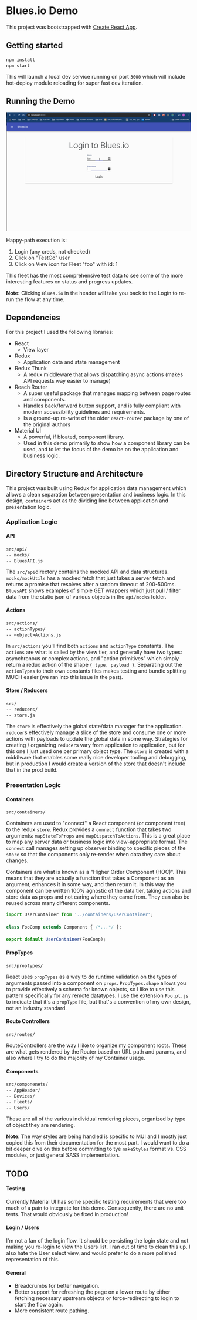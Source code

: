 # Blues.io Demo

This project was bootstrapped with [Create React App](https://github.com/facebook/create-react-app).

## Getting started

```
npm install
npm start
```

This will launch a local dev service running on port `3000` which will 
include hot-deploy module reloading for super fast dev iteration. 

## Running the Demo

![demo](https://raw.githubusercontent.com/puzzfuzz/blues-demo/master/BluesDemo.gif)

Happy-path execution is: 

1. Login (any creds, not checked)
1. Click on "TestCo" user
1. Click on View icon for Fleet "foo" with id: 1

This fleet has the most comprehensive test data to see some of the more interesting features on status and progress updates.

**Note:** Clicking `Blues.io` in the header will take you back to the Login to re-run the flow at any time.

## Dependencies

For this project I used the following libraries:

- React
  - View layer
- Redux
  - Application data and state management
- Redux Thunk
  - A redux middleware that allows dispatching async actions (makes API requests way easier to manage)
- Reach Router
  - A super useful package that manages mapping between page routes and components.
  - Handles back/forward button support, and is fully compliant with modern accessibility guidelines and requirements.
  - Is a ground-up re-write of the older `react-router` package by one of the original authors 
- Material UI
  - A powerful, if bloated, component library.
  - Used in this demo primarily to show how a component library can be used, and to let the focus of the demo be on the application and business logic.
  
  
## Directory Structure and Architecture

This project was built using Redux for application data management which allows a clean separation between presentation and business logic. 
In this design, `container`s act as the dividing line between application and presentation logic.

### Application Logic

#### API
```
src/api/
-- mocks/
-- BluesAPI.js
```      

The `src/api`directory contains the mocked API and data structures. `mocks/mockUtils` has a mocked fetch that just fakes a server fetch and returns a promise that resolves after a random timeout of 200-500ms. 
`BluesAPI` shows examples of simple GET wrappers which just pull / filter data from the static json of various objects in the `api/mocks` folder.

#### Actions

```
src/actions/
-- actionTypes/
-- <object>Actions.js
```

In `src/actions` you'll find both `actions` and `actionType` constants. 
The `actions` are what is called by the view tier, and generally have two types: asynchronous or complex actions, and "action primitives" which simply return a redux action of the shape `{ type, payload }`. 
Separating out the `actionTypes` to their own constants files makes testing and bundle splitting MUCH easier (we ran into this issue in the past).

#### Store / Reducers

```
src/
-- reducers/
-- store.js
```

The `store` is effectively the global state/data manager for the application. 
`reducer`s effectively manage a slice of the store and consume one or more actions with payloads to update the global data in some way.
Strategies for creating / organizing `reducer`s vary from application to application, but for this one I just used one per primary object type.
The `store` is created with a middlware that enables some really nice developer tooling and debugging, but in production I would create a version of the store that doesn't include that in the prod build.


### Presentation Logic

#### Containers

```
src/containers/
```

Containers are used to "connect" a React component (or component tree) to the redux `store`. 
Redux provides a `connect` function that takes two arguments: `mapStateToProps` and `mapDispatchToActions`.
This is a great place to map any server data or business logic into view-appropriate format. 
The `connect` call manages setting up observer binding to specific pieces of the `store` so that the components only re-render when data they care about changes.

Containers are what is known as a "Higher Order Component (HOC)". This means that they are actually a function that takes a Component as an argument, enhances it in some way, and then return it.
In this way the component can be written 100% agnostic of the data tier, taking actions and store data as props and not caring where they came from.
They can also be reused across many different components.

```jsx harmony
import UserContainer from '../containers/UserContainer';

class FooComp extends Component { /*...*/ };

export default UserContainer(FooComp);
```

#### PropTypes

```
src/proptypes/
``` 

React uses `propTypes` as a way to do runtime validation on the types of arguments passed into a component on `props`.
`PropTypes.shape` allows you to provide effectively a schema for known objects, so I like to use this pattern specifically for any remote datatypes. 
I use the extension `Foo.pt.js` to indicate that it's a `propType` file, but that's a convention of my own design, not an industry standard.

#### Route Controllers

```
src/routes/
```

RouteControllers are the way I like to organize my component roots. 
These are what gets rendered by the Router based on URL path and params, and also where I try to do the majority of my Container usage.

#### Components

```
src/componenets/
-- AppHeader/
-- Devices/
-- Fleets/
-- Users/
``` 

These are all of the various individual rendering pieces, organized by type of object they are rendering. 

**Note**: The way styles are being handled is specific to MUI and I mostly just copied this from their documentation for the most part. 
I would want to do a bit deeper dive on this before committing to tye `makeStyles` format vs. CSS modules, or just general SASS implementation.  

## TODO 

#### Testing

Currently Material UI has some specific testing requirements that were too much of a pain to integrate for this demo. 
Consequently, there are no unit tests. That would obviously be fixed in production!

#### Login / Users

I'm not a fan of the login flow. It should be persisting the login state and not making you re-login to view the Users list.
I ran out of time to clean this up. I also hate the User select view, and would prefer to do a more polished representation of this.


#### General

- Breadcrumbs for better navigation.
- Better support for refreshing the page on a lower route by either fetching necessary upstream objects or force-redirecting to login to start the flow again.
- More consistent route pathing.  
